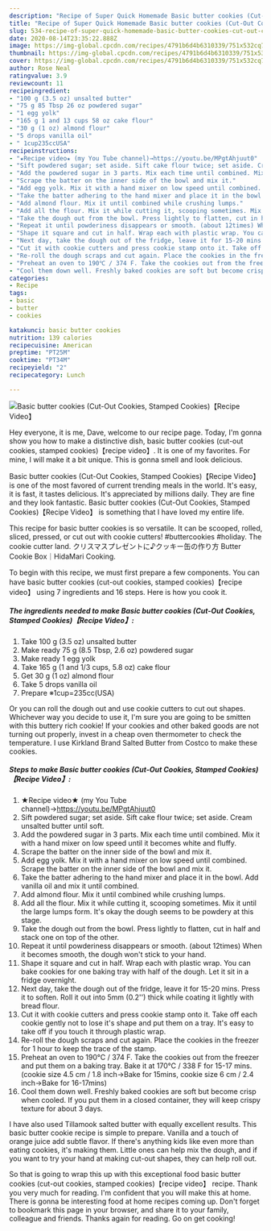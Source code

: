 ```yaml
---
description: "Recipe of Super Quick Homemade Basic butter cookies (Cut-Out Cookies, Stamped Cookies)【Recipe Video】"
title: "Recipe of Super Quick Homemade Basic butter cookies (Cut-Out Cookies, Stamped Cookies)【Recipe Video】"
slug: 534-recipe-of-super-quick-homemade-basic-butter-cookies-cut-out-cookies-stamped-cookiesrecipe-video
date: 2020-08-14T23:35:22.888Z
image: https://img-global.cpcdn.com/recipes/4791b6d4b6310339/751x532cq70/basic-butter-cookies-cut-out-cookies-stamped-cookiesrecipe-video-recipe-main-photo.jpg
thumbnail: https://img-global.cpcdn.com/recipes/4791b6d4b6310339/751x532cq70/basic-butter-cookies-cut-out-cookies-stamped-cookiesrecipe-video-recipe-main-photo.jpg
cover: https://img-global.cpcdn.com/recipes/4791b6d4b6310339/751x532cq70/basic-butter-cookies-cut-out-cookies-stamped-cookiesrecipe-video-recipe-main-photo.jpg
author: Rose Neal
ratingvalue: 3.9
reviewcount: 11
recipeingredient:
- "100 g (3.5 oz) unsalted butter"
- "75 g 85 Tbsp 26 oz powdered sugar"
- "1 egg yolk"
- "165 g 1 and 13 cups 58 oz cake flour"
- "30 g (1 oz) almond flour"
- "5 drops vanilla oil"
- " 1cup235ccUSA"
recipeinstructions:
- "★Recipe video★ (my You Tube channel)→https://youtu.be/MPgtAhjuut0"
- "Sift powdered sugar; set aside. Sift cake flour twice; set aside. Cream unsalted butter until soft."
- "Add the powdered sugar in 3 parts. Mix each time until combined. Mix it with a hand mixer on low speed until it becomes white and fluffy."
- "Scrape the batter on the inner side of the bowl and mix it."
- "Add egg yolk. Mix it with a hand mixer on low speed until combined. Scrape the batter on the inner side of the bowl and mix it."
- "Take the batter adhering to the hand mixer and place it in the bowl. Add vanilla oil and mix it until combined."
- "Add almond flour. Mix it until combined while crushing lumps."
- "Add all the flour. Mix it while cutting it, scooping sometimes. Mix it until the large lumps form. It&#39;s okay the dough seems to be powdery at this stage."
- "Take the dough out from the bowl. Press lightly to flatten, cut in half and stack one on top of the other."
- "Repeat it until powderiness disappears or smooth. (about 12times) When it becomes smooth, the dough won&#39;t stick to your hand."
- "Shape it square and cut in half. Wrap each with plastic wrap. You can bake cookies for one baking tray with half of the dough. Let it sit in a fridge overnight."
- "Next day, take the dough out of the fridge, leave it for 15-20 mins. Press it to soften. Roll it out into 5mm (0.2&#39;&#39;) thick while coating it lightly with bread flour."
- "Cut it with cookie cutters and press cookie stamp onto it. Take off each cookie gently not to lose it&#39;s shape and put them on a tray. It&#39;s easy to take off if you touch it through plastic wrap."
- "Re-roll the dough scraps and cut again. Place the cookies in the freezer for 1 hour to keep the trace of the stamp."
- "Preheat an oven to 190℃ / 374 F. Take the cookies out from the freezer and put them on a baking tray. Bake it at 170℃ / 338 F for 15-17 mins. (cookie size 4.5 cm / 1.8 inch→Bake for 15mins, cookie size 6 cm / 2.4 inch→Bake for 16-17mins)"
- "Cool them down well. Freshly baked cookies are soft but become crisp when cooled. If you put them in a closed container, they will keep crispy texture for about 3 days."
categories:
- Recipe
tags:
- basic
- butter
- cookies

katakunci: basic butter cookies 
nutrition: 139 calories
recipecuisine: American
preptime: "PT25M"
cooktime: "PT34M"
recipeyield: "2"
recipecategory: Lunch

---
```



![Basic butter cookies (Cut-Out Cookies, Stamped Cookies)【Recipe Video】](https://img-global.cpcdn.com/recipes/4791b6d4b6310339/751x532cq70/basic-butter-cookies-cut-out-cookies-stamped-cookiesrecipe-video-recipe-main-photo.jpg)

Hey everyone, it is me, Dave, welcome to our recipe page. Today, I'm gonna show you how to make a distinctive dish, basic butter cookies (cut-out cookies, stamped cookies)【recipe video】. It is one of my favorites. For mine, I will make it a bit unique. This is gonna smell and look delicious.

Basic butter cookies (Cut-Out Cookies, Stamped Cookies)【Recipe Video】 is one of the most favored of current trending meals in the world. It's easy, it is fast, it tastes delicious. It's appreciated by millions daily. They are fine and they look fantastic. Basic butter cookies (Cut-Out Cookies, Stamped Cookies)【Recipe Video】 is something that I have loved my entire life.

This recipe for basic butter cookies is so versatile. It can be scooped, rolled, sliced, pressed, or cut out with cookie cutters! #buttercookies #holiday. The cookie cutter land. クリスマスプレゼントに♪クッキー缶の作り方 Butter Cookie Box｜HidaMari Cooking.


To begin with this recipe, we must first prepare a few components. You can have basic butter cookies (cut-out cookies, stamped cookies)【recipe video】 using 7 ingredients and 16 steps. Here is how you cook it.

<!--inarticleads1-->

##### The ingredients needed to make Basic butter cookies (Cut-Out Cookies, Stamped Cookies)【Recipe Video】:

1. Take 100 g (3.5 oz) unsalted butter
1. Make ready 75 g (8.5 Tbsp, 2.6 oz) powdered sugar
1. Make ready 1 egg yolk
1. Take 165 g (1 and 1/3 cups, 5.8 oz) cake flour
1. Get 30 g (1 oz) almond flour
1. Take 5 drops vanilla oil
1. Prepare  ※1cup=235cc(USA)


Or you can roll the dough out and use cookie cutters to cut out shapes. Whichever way you decide to use it, I&#39;m sure you are going to be smitten with this buttery rich cookie! If your cookies and other baked goods are not turning out properly, invest in a cheap oven thermometer to check the temperature. I use Kirkland Brand Salted Butter from Costco to make these cookies. 

<!--inarticleads2-->

##### Steps to make Basic butter cookies (Cut-Out Cookies, Stamped Cookies)【Recipe Video】:

1. ★Recipe video★ (my You Tube channel)→https://youtu.be/MPgtAhjuut0
1. Sift powdered sugar; set aside. Sift cake flour twice; set aside. Cream unsalted butter until soft.
1. Add the powdered sugar in 3 parts. Mix each time until combined. Mix it with a hand mixer on low speed until it becomes white and fluffy.
1. Scrape the batter on the inner side of the bowl and mix it.
1. Add egg yolk. Mix it with a hand mixer on low speed until combined. Scrape the batter on the inner side of the bowl and mix it.
1. Take the batter adhering to the hand mixer and place it in the bowl. Add vanilla oil and mix it until combined.
1. Add almond flour. Mix it until combined while crushing lumps.
1. Add all the flour. Mix it while cutting it, scooping sometimes. Mix it until the large lumps form. It&#39;s okay the dough seems to be powdery at this stage.
1. Take the dough out from the bowl. Press lightly to flatten, cut in half and stack one on top of the other.
1. Repeat it until powderiness disappears or smooth. (about 12times) When it becomes smooth, the dough won&#39;t stick to your hand.
1. Shape it square and cut in half. Wrap each with plastic wrap. You can bake cookies for one baking tray with half of the dough. Let it sit in a fridge overnight.
1. Next day, take the dough out of the fridge, leave it for 15-20 mins. Press it to soften. Roll it out into 5mm (0.2&#39;&#39;) thick while coating it lightly with bread flour.
1. Cut it with cookie cutters and press cookie stamp onto it. Take off each cookie gently not to lose it&#39;s shape and put them on a tray. It&#39;s easy to take off if you touch it through plastic wrap.
1. Re-roll the dough scraps and cut again. Place the cookies in the freezer for 1 hour to keep the trace of the stamp.
1. Preheat an oven to 190℃ / 374 F. Take the cookies out from the freezer and put them on a baking tray. Bake it at 170℃ / 338 F for 15-17 mins. (cookie size 4.5 cm / 1.8 inch→Bake for 15mins, cookie size 6 cm / 2.4 inch→Bake for 16-17mins)
1. Cool them down well. Freshly baked cookies are soft but become crisp when cooled. If you put them in a closed container, they will keep crispy texture for about 3 days.


I have also used Tillamook salted butter with equally excellent results. This basic butter cookie recipe is simple to prepare. Vanilla and a touch of orange juice add subtle flavor. If there&#39;s anything kids like even more than eating cookies, it&#39;s making them. Little ones can help mix the dough, and if you want to try your hand at making cut-out shapes, they can help roll out. 

So that is going to wrap this up with this exceptional food basic butter cookies (cut-out cookies, stamped cookies)【recipe video】 recipe. Thank you very much for reading. I'm confident that you will make this at home. There is gonna be interesting food at home recipes coming up. Don't forget to bookmark this page in your browser, and share it to your family, colleague and friends. Thanks again for reading. Go on get cooking!
